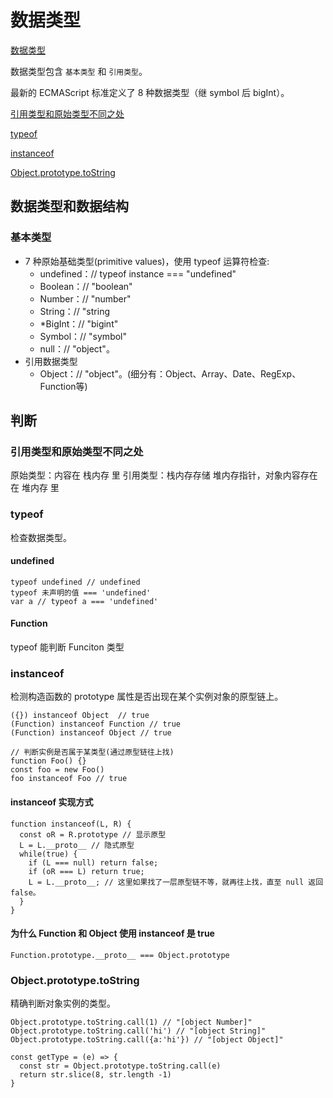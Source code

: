 # 数据类型
[数据类型](https://developer.mozilla.org/zh-CN/docs/Web/JavaScript/Data_structures#%E6%95%B0%E6%8D%AE%E7%B1%BB%E5%9E%8B)

数据类型包含 ``基本类型`` 和 ``引用类型``。

最新的 ECMAScript 标准定义了 8 种数据类型（继 symbol 后 bigInt）。

[引用类型和原始类型不同之处](#引用类型和原始类型不同之处)

[typeof](#typeof)

[instanceof](#instanceof)

[Object.prototype.toString](#objectprototypetostring)
## 数据类型和数据结构
### 基本类型
- 7 种原始基础类型(primitive values)，使用 typeof 运算符检查:
  - undefined：// typeof instance === "undefined"
  - Boolean：// "boolean"
  - Number：// "number"
  - String：// "string
  - *BigInt：// "bigint"
  - Symbol：// "symbol"
  - null：// "object"。
- 引用数据类型 
  - Object：// "object"。(细分有：Object、Array、Date、RegExp、Function等)

## 判断
### 引用类型和原始类型不同之处
原始类型：内容在 栈内存 里
引用类型：栈内存存储 堆内存指针，对象内容存在在 堆内存 里

### typeof
检查数据类型。
#### undefined
```
typeof undefined // undefined
typeof 未声明的值 === 'undefined'
var a // typeof a === 'undefined'
```
#### Function
typeof 能判断 Funciton 类型

### instanceof
检测构造函数的 prototype 属性是否出现在某个实例对象的原型链上。

```
({}) instanceof Object  // true
(Function) instanceof Function // true
(Function) instanceof Object // true

// 判断实例是否属于某类型(通过原型链往上找)
function Foo() {}
const foo = new Foo()
foo instanceof Foo // true
```
#### instanceof 实现方式
```
function instanceof(L, R) {
  const oR = R.prototype // 显示原型
  L = L.__proto__ // 隐式原型
  while(true) {
    if (L === null) return false;
    if (oR === L) return true;
    L = L.__proto__; // 这里如果找了一层原型链不等，就再往上找，直至 null 返回 false。
  }
}
```

#### 为什么 Function 和 Object 使用 instanceof 是 true
```Function.prototype.__proto__ === Object.prototype```

### Object.prototype.toString
精确判断对象实例的类型。
```
Object.prototype.toString.call(1) // "[object Number]"
Object.prototype.toString.call('hi') // "[object String]"
Object.prototype.toString.call({a:'hi'}) // "[object Object]"

const getType = (e) => {
  const str = Object.prototype.toString.call(e)
  return str.slice(8, str.length -1)
}
```

